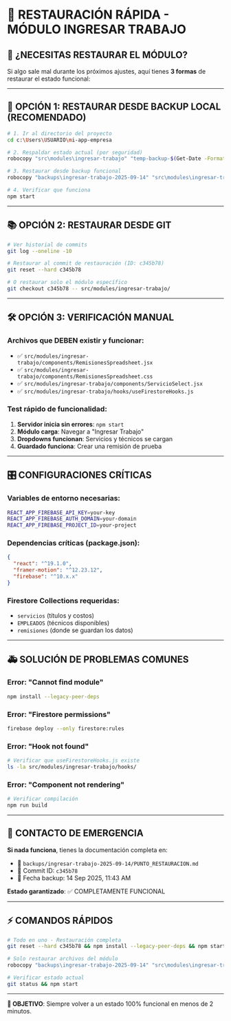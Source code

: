 # 🔄 RESTAURACIÓN RÁPIDA - MÓDULO INGRESAR TRABAJO

## 🚨 ¿NECESITAS RESTAURAR EL MÓDULO?

Si algo sale mal durante los próximos ajustes, aquí tienes **3 formas** de restaurar el estado funcional:

---

## 🎯 OPCIÓN 1: RESTAURAR DESDE BACKUP LOCAL (RECOMENDADO)

```bash
# 1. Ir al directorio del proyecto
cd c:\Users\USUARIO\mi-app-empresa

# 2. Respaldar estado actual (por seguridad)
robocopy "src\modules\ingresar-trabajo" "temp-backup-$(Get-Date -Format 'yyyy-MM-dd-HHmm')" /E

# 3. Restaurar desde backup funcional
robocopy "backups\ingresar-trabajo-2025-09-14" "src\modules\ingresar-trabajo" /E /PURGE

# 4. Verificar que funciona
npm start
```

---

## 📚 OPCIÓN 2: RESTAURAR DESDE GIT

```bash
# Ver historial de commits
git log --oneline -10

# Restaurar al commit de restauración (ID: c345b78)
git reset --hard c345b78

# O restaurar solo el módulo específico
git checkout c345b78 -- src/modules/ingresar-trabajo/
```

---

## 🛠️ OPCIÓN 3: VERIFICACIÓN MANUAL

### Archivos que DEBEN existir y funcionar:
- ✅ `src/modules/ingresar-trabajo/components/RemisionesSpreadsheet.jsx`
- ✅ `src/modules/ingresar-trabajo/components/RemisionesSpreadsheet.css`
- ✅ `src/modules/ingresar-trabajo/components/ServicioSelect.jsx`
- ✅ `src/modules/ingresar-trabajo/hooks/useFirestoreHooks.js`

### Test rápido de funcionalidad:
1. **Servidor inicia sin errores**: `npm start`
2. **Módulo carga**: Navegar a "Ingresar Trabajo"
3. **Dropdowns funcionan**: Servicios y técnicos se cargan
4. **Guardado funciona**: Crear una remisión de prueba

---

## 🎛️ CONFIGURACIONES CRÍTICAS

### Variables de entorno necesarias:
```bash
REACT_APP_FIREBASE_API_KEY=your-key
REACT_APP_FIREBASE_AUTH_DOMAIN=your-domain
REACT_APP_FIREBASE_PROJECT_ID=your-project
```

### Dependencias críticas (package.json):
```json
{
  "react": "^19.1.0",
  "framer-motion": "^12.23.12",
  "firebase": "^10.x.x"
}
```

### Firestore Collections requeridas:
- `servicios` (títulos y costos)
- `EMPLEADOS` (técnicos disponibles)
- `remisiones` (donde se guardan los datos)

---

## 🚑 SOLUCIÓN DE PROBLEMAS COMUNES

### Error: "Cannot find module"
```bash
npm install --legacy-peer-deps
```

### Error: "Firestore permissions"
```bash
firebase deploy --only firestore:rules
```

### Error: "Hook not found"
```bash
# Verificar que useFirestoreHooks.js existe
ls -la src/modules/ingresar-trabajo/hooks/
```

### Error: "Component not rendering"
```bash
# Verificar compilación
npm run build
```

---

## 📱 CONTACTO DE EMERGENCIA

**Si nada funciona**, tienes la documentación completa en:
- 📄 `backups/ingresar-trabajo-2025-09-14/PUNTO_RESTAURACION.md`
- 🔄 Commit ID: `c345b78`
- 📅 Fecha backup: 14 Sep 2025, 11:43 AM

**Estado garantizado**: ✅ COMPLETAMENTE FUNCIONAL

---

## ⚡ COMANDOS RÁPIDOS

```bash
# Todo en uno - Restauración completa
git reset --hard c345b78 && npm install --legacy-peer-deps && npm start

# Solo restaurar archivos del módulo
robocopy "backups\ingresar-trabajo-2025-09-14" "src\modules\ingresar-trabajo" /E /PURGE

# Verificar estado actual
git status && npm start
```

---

**🎯 OBJETIVO**: Siempre volver a un estado 100% funcional en menos de 2 minutos.